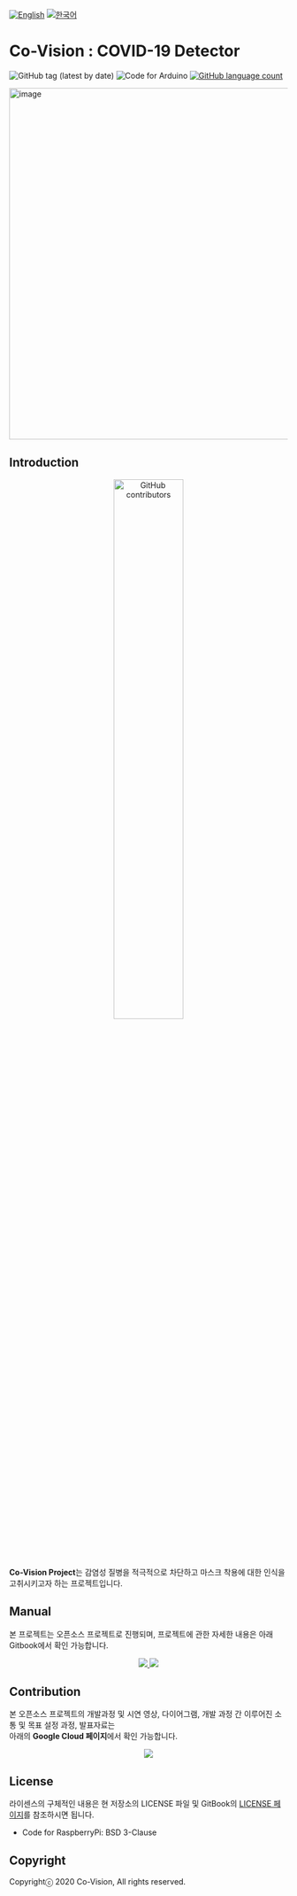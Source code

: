 [![English](https://img.shields.io/badge/-English-blue.svg?style=flat)](https://github.com/osamhack2020/IoT_COVID19-Detector_CO-vision/blob/master/README_EN.md) 
[![한국어](https://img.shields.io/badge/-한국어-red.svg?style=flat)](https://github.com/osamhack2020/IoT_COVID19-Detector_CO-vision/blob/master/README.md)

# Co-Vision : COVID-19 Detector

<p align="center">
	
![GitHub tag (latest by date)](https://img.shields.io/github/v/tag/osamhack2020/IoT_COVID19-Detector_CO-vision)
![Code for Arduino](https://img.shields.io/badge/Code_for_Raspberry-BSD_3--Clause-green?&style=flat)
	<a href="https://github.com/osamhack2020/IoT_COVID19-Detector_CO-vision/search?l=TSX&type=code"><img alt="GitHub language count" src="https://img.shields.io/github/languages/count/osamhack2020/IoT_COVID19-Detector_CO-vision"></a>
	
</p>
<img width="635" alt="image" src="https://user-images.githubusercontent.com/41141851/183014153-038a06ad-2b13-4513-8d65-fbbbdeae9935.png">

## Introduction
<p align="center">
<img alt="GitHub contributors" src="https://user-images.githubusercontent.com/41141851/97099932-c0968d00-16d1-11eb-96b0-1afd2c0c455f.PNG" width="50%">
</p>


**Co-Vision Project**는 감염성 질병을 적극적으로 차단하고 마스크 착용에 대한 인식을 고취시키고자 하는 프로젝트입니다.

## Manual
본 프로젝트는 오픈소스 프로젝트로 진행되며, 프로젝트에 관한 자세한 내용은 아래 Gitbook에서 확인 가능합니다.
<p align="center">
<a href="https://co-vision.gitbook.io/co-vision/">
<img src="https://img.shields.io/badge/GitBook-Project__DOC__KOR-blue?style=for-the-badge&logo=github">
</a>
<a href="https://co-vision.gitbook.io/co-vision-eng/">
<img src="https://img.shields.io/badge/GitBook-Project__DOC__ENG-red?style=for-the-badge&logo=github">
</a>
</p>

## Contribution
본 오픈소스 프로젝트의 개발과정 및 시연 영상, 다이어그램, 개발 과정 간 이루어진 소통 및 목표 설정 과정, 발표자료는 <br> 아래의 **Google Cloud 페이지**에서 확인 가능합니다.

<p align="center">
<a href="https://drive.google.com/drive/folders/1kGrH57Qie1oji6Jd21oKtLEYH_ThHF5-?usp=sharing"  target="_blank">
<img src=https://img.shields.io/badge/Google%20Cloud-Team%20Work-orange?&style=for-the-badge&logo=cloud">
</a>
</p>

## License
라이센스의 구체적인 내용은 현 저장소의 LICENSE 파일 및 GitBook의 <a href="https://co-vision.gitbook.io/co-vision/license/">LICENSE 페이지</a>를 참조하시면 됩니다.

* Code for RaspberryPi: BSD 3-Clause

## Copyright
Copyrightⓒ 2020 Co-Vision, All rights reserved.
